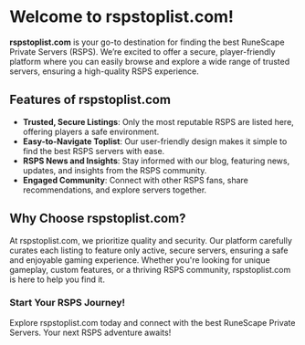 # Welcome to rspstoplist.com!

**rspstoplist.com** is your go-to destination for finding the best RuneScape Private Servers (RSPS). We’re excited to offer a secure, player-friendly platform where you can easily browse and explore a wide range of trusted servers, ensuring a high-quality RSPS experience.

## Features of rspstoplist.com

- **Trusted, Secure Listings**: Only the most reputable RSPS are listed here, offering players a safe environment.
- **Easy-to-Navigate Toplist**: Our user-friendly design makes it simple to find the best RSPS servers with ease.
- **RSPS News and Insights**: Stay informed with our blog, featuring news, updates, and insights from the RSPS community.
- **Engaged Community**: Connect with other RSPS fans, share recommendations, and explore servers together.

## Why Choose rspstoplist.com?

At rspstoplist.com, we prioritize quality and security. Our platform carefully curates each listing to feature only active, secure servers, ensuring a safe and enjoyable gaming experience. Whether you're looking for unique gameplay, custom features, or a thriving RSPS community, rspstoplist.com is here to help you find it.

### Start Your RSPS Journey!

Explore rspstoplist.com today and connect with the best RuneScape Private Servers. Your next RSPS adventure awaits!
